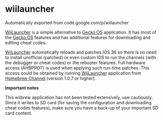 # wiilauncher
Automatically exported from code.google.com/p/wiilauncher

[WiiLauncher](http://wiibrew.org/wiki/WiiLauncher) is a simple alternative to [Gecko OS](http://wiibrew.org/wiki/Gecko_OS) application. It has most of the [Gecko OS](http://wiibrew.org/wiki/Gecko_OS) features and has additional features for downloading and editing cheat codes.

[WiiLauncher](http://wiibrew.org/wiki/WiiLauncher) automatically reloads and patches IOS 36 so there is no need to install unofficial (patched) or even custom IOS to run the channels (with the debugger or cheat codes) or the rebooter features. Full hardware access (AHBPROT) is used when applying such run-time patches. This access could be obtained by running [WiiLauncher](http://wiibrew.org/wiki/WiiLauncher) application from [Homebrew Channel](http://wiibrew.org/wiki/Homebrew_Channel) (version 1.0.7 or higher).

**Important notes**

This wiibrew application has not been tested extensively, use cautiously. Since it writes to SD card (for saving the configuration and downloading cheat codes features), make sure you have a back-up of your important SD card content.
